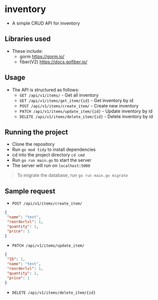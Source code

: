 # inventory

- A simple CRUD API for inventory

## Libraries used

- These include:
  - gorm <https://gorm.io/>
  - fiber(V2) <https://docs.gofiber.io/>

## Usage

- The API is structured as follows:
  - `GET /api/v1/items/` - Get all inventory
  - `GET /api/v1/items/get_item/{id}` - Get inventory by id
  - `POST /api/v1/items/create_item/` - Create new inventory
  - `PATCH /api/v1/items/update_item/{id}` - Update inventory by id
  - `DELETE /api/v1/items/delete_item/{id}` - Delete inventory by id

## Running the project

- Clone the repository
- Run `go mod tidy` to install dependencies
- cd into the project directory `cd cmd`
- Run `go run main.go` to start the server
- The server will run on `localhost:5000`

<!-- Highlight block -->

> To migrate the database, run `go run main.go migrate`

## Sample request

- `POST /api/v1/items/create_item/`

```json
{
 "name": "test",
 "reorderlvl": 1,
 "quantity": 1,
 "price": 1
}
```

- `PATCH /api/v1/items/update_item/`

```json
{
 "ID": 1,
 "name": "test",
 "reorderlvl": 1,
 "quantity": 1,
 "price": 1
}
```

- `DELETE /api/v1/items/delete_item/{id}`

